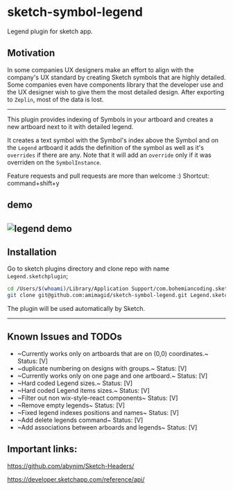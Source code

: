 # sketch-symbol-legend

Legend plugin for sketch app.

## Motivation

In some companies UX designers make an effort to align with the company's UX standard by creating Sketch symbols that are highly detailed.
Some companies even have components library that the developer use and the UX designer wish to give them the most detailed design.
After exporting to `Zeplin`, most of the data is lost.

---

This plugin provides indexing of Symbols in your artboard and creates a new artboard next to it with detailed legend.

It creates a text symbol with the Symbol's index above the Symbol and on the `Legend` artboard it adds the definition of the symbol as well as it's `overrides` if there are any.
Note that it will add an `override` only if it was overriden on the `SymbolInstance`.

Feature requests and pull requests are more than welcome :)
Shortcut: command+shift+y

## demo

## ![legend demo](https://github.com/amimagid/sketch-symbol-legend/blob/master/LegendPlugin.gif)

## Installation

Go to sketch plugins directory and clone repo with name `Legend.sketchplugin`;

```sh
cd /Users/$(whoami)/Library/Application Support/com.bohemiancoding.sketch3/Plugins
git clone git@github.com:amimagid/sketch-symbol-legend.git Legend.sketchplugin
```

The plugin will be used automatically by Sketch.

---

## Known Issues and TODOs

* ~Currently works only on artboards that are on (0,0) coordinates.~ Status: [V]
* ~duplicate numbering on designs with groups.~ Status: [V]
* ~Currently works only on one page and one artboard.~ Status: [V]
* ~Hard coded Legend sizes.~ Status: [V]
* ~Hard coded Legend items sizes.~ Status: [V]
* ~Filter out non wix-style-react components~ Status: [V]
* ~Remove empty legends~ Status: [V]
* ~Fixed legend indexes positions and names~ Status: [V]
* ~Add delete legends command~ Status: [V]
* ~Add associations between arboards and legends~ Status: [V]

## Important links:

https://github.com/abynim/Sketch-Headers/

https://developer.sketchapp.com/reference/api/
